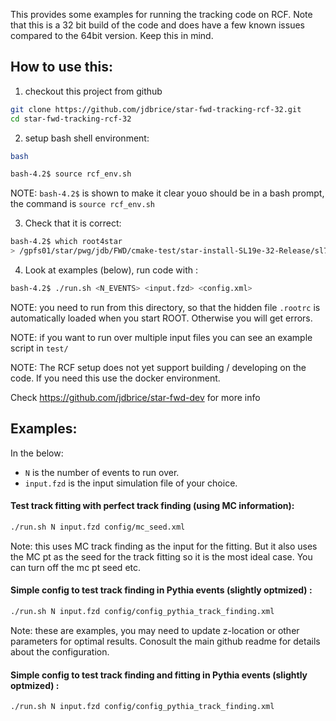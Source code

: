 
This provides some examples for running the tracking code on RCF.
Note that this is a 32 bit build of the code and does have a few known issues compared to the 64bit version. Keep this in mind.


## How to use this:

1. checkout this project from github
```sh
git clone https://github.com/jdbrice/star-fwd-tracking-rcf-32.git
cd star-fwd-tracking-rcf-32
```


2. setup bash shell environment:
```sh
bash

bash-4.2$ source rcf_env.sh
```
NOTE: `bash-4.2$` is shown to make it clear youo should be in a bash prompt, the command is `source rcf_env.sh`


3. Check that it is correct:
```sh
bash-4.2$ which root4star
> /gpfs01/star/pwg/jdb/FWD/cmake-test/star-install-SL19e-32-Release/sl74_gcc485/bin/root4star
```

4. Look at examples (below), run code with :
```sh
bash-4.2$ ./run.sh <N_EVENTS> <input.fzd> <config.xml> 
```

NOTE: you need to run from this directory, so that the hidden file `.rootrc` is automatically loaded when you start ROOT. Otherwise you will get errors.

NOTE: if you want to run over multiple input files you can see an example script in `test/`

NOTE: The RCF setup does not yet support building / developing on the code. If you need this use the docker environment.

Check https://github.com/jdbrice/star-fwd-dev for more info



## Examples:
In the below: 
- `N` is the number of events to run over.
- `input.fzd` is the input simulation file of your choice.

#### Test track fitting with perfect track finding (using MC information):
```sh
./run.sh N input.fzd config/mc_seed.xml
```
Note: this uses MC track finding as the input for the fitting. But it also uses the MC pt as the seed for the track fitting so it is the most ideal case. You can turn off the mc pt seed etc. 


#### Simple config to test track **finding** in Pythia events (slightly optmized) :
```sh
./run.sh N input.fzd config/config_pythia_track_finding.xml
```
Note: these are examples, you may need to update z-location or other parameters for optimal results. Conosult the main github readme for details about the configuration.

#### Simple config to test track **finding and fitting** in Pythia events (slightly optmized) :
```sh
./run.sh N input.fzd config/config_pythia_track_finding.xml
```

